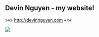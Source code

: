 ## Devin Nguyen - my website!

&raquo;&raquo;&raquo; http://devinnguyen.com &laquo;&laquo;&laquo;

![](https://media.giphy.com/media/vQqeT3AYg8S5O/giphy.gif)
